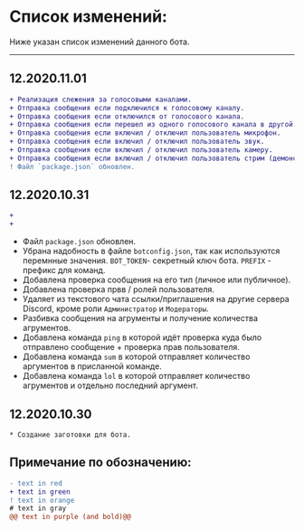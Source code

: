 # Список изменений:
Ниже указан список изменений данного бота.
***

## 12.2020.11.01
```diff
+ Реализация слежения за голосовыми каналами.
+ Отправка сообщения если подключился к голосовому каналу.
+ Отправка сообщения если отключился от голосового канала.
+ Отправка сообщения если перешел из одного голосового канала в другой.
+ Отправка сообщения если включил / отключил пользователь микрофон.
+ Отправка сообщения если включил / отключил пользователь звук.
+ Отправка сообщения если включил / отключил пользователь камеру.
+ Отправка сообщения если включил / отключил пользователь стрим (демонстацию).
! Файл `package.json` обновлен.
```

## 12.2020.10.31
```diff
+ 
+ 

```
* Файл `package.json` обновлен.
* Убрана надобность в файле `botconfig.json`, так как используются перемнные значения. `BOT_TOKEN`- секретный ключ бота. `PREFIX` - префикс для команд.
* Добавлена проверка сообщения на его тип (личное или публичное).
* Добавлена проверка првв / ролей пользователя.
* Удаляет из текстового чата ссылки/приглашения на другие сервера Discord, кроме роли `Администратор` и `Модераторы`.
* Разбивка сообщения на агрументы и получение количества агрументов.
* Добавлена команда `ping` в которой идёт проверка куда было отправлено сообщение + проверка прав пользователя.
* Добавлена команда `sum` в которой отправляет количество аргументов в присланной команде.
* Добавлена команда `lol` в которой отправляет количество агрументов и отдельно последний аргумент.


## 12.2020.10.30
```
* Создание заготовки для бота.
```


## Примечание по обозначению:
```diff
- text in red
+ text in green
! text in orange
# text in gray
@@ text in purple (and bold)@@
```
